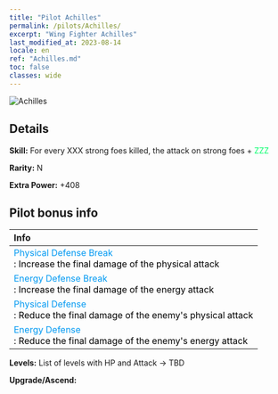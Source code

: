 ```yaml
---
title: "Pilot Achilles"
permalink: /pilots/Achilles/
excerpt: "Wing Fighter Achilles"
last_modified_at: 2023-08-14
locale: en
ref: "Achilles.md"
toc: false
classes: wide
---
```



 ![Achilles](/images/pilots/aviator_piece_3003.png)

## Details

 **Skill:** For every XXX strong foes killed, the attack on strong foes + <span style="color: #03ff6b">ZZZ</span><br/><span style="color: #000000;"></span> 

 **Rarity:** N 

 **Extra Power:** +408 

## Pilot bonus info

  |  Info |
  |:------|
  | <span style="color: #0099f2">Physical Defense Break</span><br/><span style="color: #000000;">: Increase the final damage of the physical attack</span> |
  | <span style="color: #0099f2">Energy Defense Break</span><br/><span style="color: #000000;">: Increase the final damage of the energy attack</span> |
  | <span style="color: #0099f2">Physical Defense</span><br/><span style="color: #000000;">: Reduce the final damage of the enemy's physical attack</span> |
  | <span style="color: #0099f2">Energy Defense</span><br/><span style="color: #000000;">: Reduce the final damage of the enemy's energy attack</span> |

 **Levels:**  List of levels with HP and Attack -> TBD

 **Upgrade/Ascend:**  


